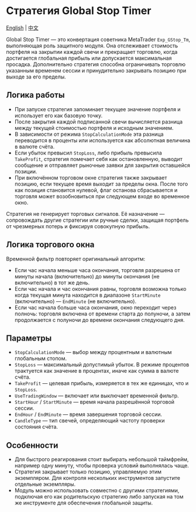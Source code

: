 # Стратегия Global Stop Timer
[English](README.md) | [中文](README_cn.md)

Global Stop Timer — это конвертация советника MetaTrader `Exp_GStop_Tm`, выполняющая роль защитного модуля.
Она отслеживает стоимость портфеля на закрытии каждой свечи и прекращает торговлю, когда достигается глобальная
прибыль или допускается максимальная просадка. Дополнительно стратегия способна ограничивать торговлю указанным
временем сессии и принудительно закрывать позицию при выходе за его пределы.

## Логика работы

- При запуске стратегия запоминает текущее значение портфеля и использует его как базовую точку.
- После закрытия каждой подписанной свечи вычисляется разница между текущей стоимостью портфеля и исходным значением.
- В зависимости от режима `StopCalculationMode` эта разница переводится в проценты или используется как абсолютная
  величина в валюте счёта.
- Если убыток превысил `StopLoss`, либо прибыль превысила `TakeProfit`, стратегия помечает себя как остановленную,
  выводит сообщение и отправляет рыночные заявки для закрытия оставшейся позиции.
- При включённом торговом окне стратегия также закрывает позицию, если текущее время выходит за пределы окна.
  После того как позиция становится нулевой, флаг останова сбрасывается и торговля может возобновиться при следующем
  входе во временное окно.

Стратегия не генерирует торговых сигналов. Её назначение — сопровождать другие стратегии или ручные сделки, защищая
портфель от чрезмерных потерь и фиксируя совокупную прибыль.

## Логика торгового окна

Временной фильтр повторяет оригинальный алгоритм:

- Если час начала меньше часа окончания, торговля разрешена от минуты начала (включительно) до минуты окончания
  (не включительно) в тот же день.
- Если час начала и час окончания равны, торговля возможна только когда текущая минута находится в диапазоне
  `StartMinute` (включительно) — `EndMinute` (не включительно).
- Если час начала больше часа окончания, окно переходит через полночь: торговля включена от времени старта до
  полуночи, а затем продолжается с полуночи до времени окончания следующего дня.

## Параметры

- `StopCalculationMode` — выбор между процентным и валютным глобальным стопом.
- `StopLoss` — максимальный допустимый убыток. В режиме процентов трактуется как значение в процентах, иначе как сумма
  в валюте счёта.
- `TakeProfit` — целевая прибыль, измеряется в тех же единицах, что и `StopLoss`.
- `UseTradingWindow` — включает или выключает временной фильтр.
- `StartHour` / `StartMinute` — время начала разрешённой торговой сессии.
- `EndHour` / `EndMinute` — время завершения торговой сессии.
- `CandleType` — тип свечей, определяющий частоту проверки состояния счёта.

## Особенности

- Для быстрого реагирования стоит выбирать небольшой таймфрейм, например одну минуту, чтобы проверка условий
  выполнялась чаще.
- Стратегия закрывает только позицию, управляемую этим экземпляром. Для контроля нескольких инструментов запустите
  отдельные экземпляры.
- Модуль можно использовать совместно с другими стратегиями, подключая его как родительскую стратегию либо запуская
  на том же инструменте для обеспечения глобальной защиты.
